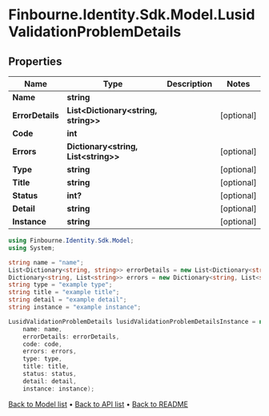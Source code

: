 # Finbourne.Identity.Sdk.Model.LusidValidationProblemDetails

## Properties

Name | Type | Description | Notes
------------ | ------------- | ------------- | -------------
**Name** | **string** |  | 
**ErrorDetails** | **List&lt;Dictionary&lt;string, string&gt;&gt;** |  | [optional] 
**Code** | **int** |  | 
**Errors** | **Dictionary&lt;string, List&lt;string&gt;&gt;** |  | [optional] 
**Type** | **string** |  | [optional] 
**Title** | **string** |  | [optional] 
**Status** | **int?** |  | [optional] 
**Detail** | **string** |  | [optional] 
**Instance** | **string** |  | [optional] 

```csharp
using Finbourne.Identity.Sdk.Model;
using System;

string name = "name";
List<Dictionary<string, string>> errorDetails = new List<Dictionary<string, string>>();
Dictionary<string, List<string>> errors = new Dictionary<string, List<string>>();
string type = "example type";
string title = "example title";
string detail = "example detail";
string instance = "example instance";

LusidValidationProblemDetails lusidValidationProblemDetailsInstance = new LusidValidationProblemDetails(
    name: name,
    errorDetails: errorDetails,
    code: code,
    errors: errors,
    type: type,
    title: title,
    status: status,
    detail: detail,
    instance: instance);
```

[Back to Model list](../README.md#documentation-for-models) &#8226; [Back to API list](../README.md#documentation-for-api-endpoints) &#8226; [Back to README](../README.md)
